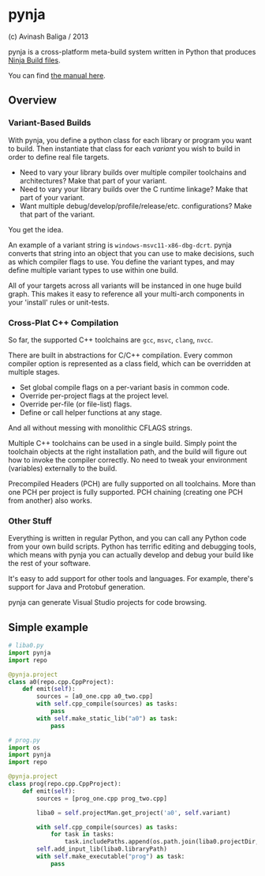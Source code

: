 # pynja

(c) Avinash Baliga / 2013

pynja is a cross-platform meta-build system written in Python that produces
[Ninja Build files](http://martine.github.com/ninja/).

You can find
[the manual here](http://fifoforlifo.github.io/pynja/).

## Overview

### Variant-Based Builds

With pynja, you define a python class for each library or program you want to build.
Then instantiate that class for each *variant* you wish to build in order to define real file targets.
-   Need to vary your library builds over multiple compiler toolchains and architectures?  Make that part of your variant.
-   Need to vary your library builds over the C runtime linkage?  Make that part of your variant.
-   Want multiple debug/develop/profile/release/etc. configurations?  Make that part of the variant.

You get the idea.

An example of a variant string is `windows-msvc11-x86-dbg-dcrt`.  pynja converts that string into
an object that you can use to make decisions, such as which compiler flags to use.  You define the
variant types, and may define multiple variant types to use within one build.

All of your targets across all variants will be instanced in one huge build graph.  This makes it
easy to reference all your multi-arch components in your 'install' rules or unit-tests.

### Cross-Plat C++ Compilation

So far, the supported C++ toolchains are `gcc`, `msvc`, `clang`, `nvcc`.

There are built in abstractions for C/C++ compilation.  Every common compiler option is represented as a
class field, which can be overridden at multiple stages.
-   Set global compile flags on a per-variant basis in common code.
-   Override per-project flags at the project level.
-   Override per-file (or file-list) flags.
-   Define or call helper functions at any stage.

And all without messing with monolithic CFLAGS strings.

Multiple C++ toolchains can be used in a single build.  Simply point the toolchain objects
at the right installation path, and the build will figure out how to invoke the compiler correctly.
No need to tweak your environment (variables) externally to the build.

Precompiled Headers (PCH) are fully supported on all toolchains.  More than one PCH per project
is fully supported.  PCH chaining (creating one PCH from another) also works.

### Other Stuff

Everything is written in regular Python, and you can call any Python code from your own build scripts.
Python has terrific editing and debugging tools, which means with pynja you can actually develop
and debug your build like the rest of your software.

It's easy to add support for other tools and languages.  For example, there's support for
Java and Protobuf generation.

pynja can generate Visual Studio projects for code browsing.


## Simple example

```python
# liba0.py
import pynja
import repo

@pynja.project
class a0(repo.cpp.CppProject):
    def emit(self):
        sources = [a0_one.cpp a0_two.cpp]
        with self.cpp_compile(sources) as tasks:
            pass
        with self.make_static_lib("a0") as task:
            pass

# prog.py
import os
import pynja
import repo

@pynja.project
class prog(repo.cpp.CppProject):
    def emit(self):
        sources = [prog_one.cpp prog_two.cpp]

        liba0 = self.projectMan.get_project('a0', self.variant)

        with self.cpp_compile(sources) as tasks:
            for task in tasks:
                task.includePaths.append(os.path.join(liba0.projectDir, "include"))
        self.add_input_lib(liba0.libraryPath)
        with self.make_executable("prog") as task:
            pass
```

